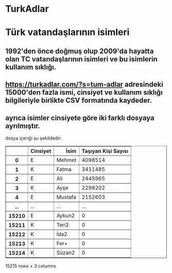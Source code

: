 # TurkAdlar
# Türk vatandaşlarının isimleri
## 1992'den önce doğmuş olup 2009'da hayatta olan TC vatandaşlarının isimleri ve bu isimlerin kullanım sıklığı.


## https://turkadlar.com/?s=tum-adlar  adresindeki 15000'den fazla ismi, cinsiyet ve kullanım sıklığı bilgileriyle birlikte CSV formatında kaydeder. 

## ayrıca isimler cinsiyete göre iki farklı dosyaya ayrılmıştır.


dosya içeriği şu şekildedir:

<div>

<table border="1" class="dataframe">
  <thead>
    <tr style="text-align: right;">
      <th></th>
      <th>Cinsiyet</th>
      <th>İsim</th>
      <th>Taşıyan Kişi Sayısı</th>
    </tr>
  </thead>
  <tbody>
    <tr>
      <th>0</th>
      <td>E</td>
      <td>Mehmet</td>
      <td>4098514</td>
    </tr>
    <tr>
      <th>1</th>
      <td>K</td>
      <td>Fatma</td>
      <td>3411485</td>
    </tr>
    <tr>
      <th>2</th>
      <td>E</td>
      <td>Ali</td>
      <td>2445965</td>
    </tr>
    <tr>
      <th>3</th>
      <td>K</td>
      <td>Ayşe</td>
      <td>2298202</td>
    </tr>
    <tr>
      <th>4</th>
      <td>E</td>
      <td>Mustafa</td>
      <td>2152603</td>
    </tr>
    <tr>
      <th>...</th>
      <td>...</td>
      <td>...</td>
      <td>...</td>
    </tr>
    <tr>
      <th>15210</th>
      <td>E</td>
      <td>Aykun2</td>
      <td>0</td>
    </tr>
    <tr>
      <th>15211</th>
      <td>K</td>
      <td>Teri2</td>
      <td>0</td>
    </tr>
    <tr>
      <th>15212</th>
      <td>K</td>
      <td>İda2</td>
      <td>0</td>
    </tr>
    <tr>
      <th>15213</th>
      <td>K</td>
      <td>Fer+</td>
      <td>0</td>
    </tr>
    <tr>
      <th>15214</th>
      <td>K</td>
      <td>Süzan2</td>
      <td>0</td>
    </tr>
  </tbody>
</table>
<p>15215 rows × 3 columns</p>
</div>



